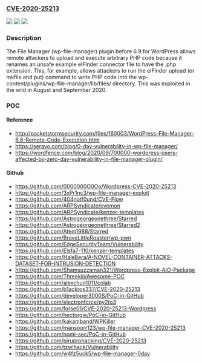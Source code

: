 ### [CVE-2020-25213](https://cve.mitre.org/cgi-bin/cvename.cgi?name=CVE-2020-25213)
![](https://img.shields.io/static/v1?label=Product&message=n%2Fa&color=blue)
![](https://img.shields.io/static/v1?label=Version&message=n%2Fa&color=blue)
![](https://img.shields.io/static/v1?label=Vulnerability&message=n%2Fa&color=brighgreen)

### Description

The File Manager (wp-file-manager) plugin before 6.9 for WordPress allows remote attackers to upload and execute arbitrary PHP code because it renames an unsafe example elFinder connector file to have the .php extension. This, for example, allows attackers to run the elFinder upload (or mkfile and put) command to write PHP code into the wp-content/plugins/wp-file-manager/lib/files/ directory. This was exploited in the wild in August and September 2020.

### POC

#### Reference
- http://packetstormsecurity.com/files/160003/WordPress-File-Manager-6.8-Remote-Code-Execution.html
- https://seravo.com/blog/0-day-vulnerability-in-wp-file-manager/
- https://wordfence.com/blog/2020/09/700000-wordpress-users-affected-by-zero-day-vulnerability-in-file-manager-plugin/

#### Github
- https://github.com/0000000O0Oo/Wordpress-CVE-2020-25213
- https://github.com/3xPr1nc3/wp-file-manager-exploit
- https://github.com/404notf0und/CVE-Flow
- https://github.com/ARPSyndicate/cvemon
- https://github.com/ARPSyndicate/kenzer-templates
- https://github.com/Astrogeorgeonethree/Starred
- https://github.com/Astrogeorgeonethree/Starred2
- https://github.com/Atem1988/Starred
- https://github.com/BraveLittleRoaster/wp-pwn
- https://github.com/EdgeSecurityTeam/Vulnerability
- https://github.com/Elsfa7-110/kenzer-templates
- https://github.com/HaleBera/A-NOVEL-CONTAINER-ATTACKS-DATASET-FOR-INTRUSION-DETECTION
- https://github.com/Shamsuzzaman321/Wordpress-Exploit-AiO-Package
- https://github.com/Threekiii/Awesome-POC
- https://github.com/alexchun1011/colab
- https://github.com/b1ackros337/CVE-2020-25213
- https://github.com/developer3000S/PoC-in-GitHub
- https://github.com/electronforce/py2to3
- https://github.com/forse01/CVE-2020-25213-Wordpress
- https://github.com/hectorgie/PoC-in-GitHub
- https://github.com/kakamband/WPKiller
- https://github.com/mansoorr123/wp-file-manager-CVE-2020-25213
- https://github.com/nomi-sec/PoC-in-GitHub
- https://github.com/piruprohacking/CVE-2020-25213
- https://github.com/tzwlhack/Vulnerability
- https://github.com/w4fz5uck5/wp-file-manager-0day

